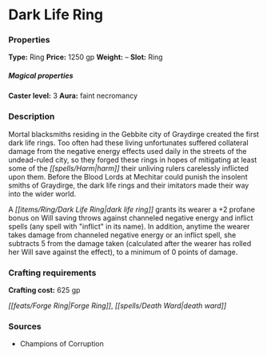 ﻿---
Title: "Dark Life Ring"
Type: "Ring"
Price: "1250 gp"
Weight: "–"
Slot: "Ring"
Caster level: "3"
Aura: "faint necromancy"
Description: |
  "Mortal blacksmiths residing in the Gebbite city of Graydirge created the first _dark life rings_. Too often had these living unfortunates suffered collateral damage from the negative energy effects used daily in the streets of the undead-ruled city, so they forged these rings in hopes of mitigating at least some of the harm their unliving rulers carelessly inflicted upon them. Before the Blood Lords at Mechitar could punish the insolent smiths of Graydirge, the _dark life rings_ and their imitators made their way into the wider world.
  A _dark life ring_ grants its wearer a +2 profane bonus on Will saving throws against channeled negative energy and inflict spells (any spell with "inflict" in its name). In addition, anytime the wearer takes damage from channeled negative energy or an inflict spell, she subtracts 5 from the damage taken (calculated after the wearer has rolled her Will save against the effect), to a minimum of 0 points of damage."
Crafting cost: "625 gp"
Sources: "['Champions of Corruption']"
---

# Dark Life Ring

### Properties

**Type:** Ring **Price:** 1250 gp **Weight:** – **Slot:** Ring

##### Magical properties

**Caster level:** 3 **Aura:** faint necromancy

### Description

Mortal blacksmiths residing in the Gebbite city of Graydirge created the first dark life rings. Too often had these living unfortunates suffered collateral damage from the negative energy effects used daily in the streets of the undead-ruled city, so they forged these rings in hopes of mitigating at least some of the _[[spells/Harm|harm]]_ their unliving rulers carelessly inflicted upon them. Before the Blood Lords at Mechitar could punish the insolent smiths of Graydirge, the dark life rings and their imitators made their way into the wider world.

A _[[items/Ring/Dark Life Ring|dark life ring]]_ grants its wearer a +2 profane bonus on Will saving throws against channeled negative energy and inflict spells (any spell with "inflict" in its name). In addition, anytime the wearer takes damage from channeled negative energy or an inflict spell, she subtracts 5 from the damage taken (calculated after the wearer has rolled her Will save against the effect), to a minimum of 0 points of damage.

### Crafting requirements

**Crafting cost:** 625 gp

_[[feats/Forge Ring|Forge Ring]]_, _[[spells/Death Ward|death ward]]_

### Sources

* Champions of Corruption